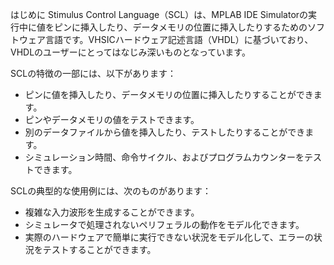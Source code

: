 はじめに
Stimulus Control Language（SCL）は、MPLAB IDE Simulatorの実行中に値をピンに挿入したり、データメモリの位置に挿入したりするためのソフトウェア言語です。VHSICハードウェア記述言語（VHDL）に基づいており、VHDLのユーザーにとってはなじみ深いものとなっています。

SCLの特徴の一部には、以下があります：

- ピンに値を挿入したり、データメモリの位置に挿入したりすることができます。
- ピンやデータメモリの値をテストできます。
- 別のデータファイルから値を挿入したり、テストしたりすることができます。
- シミュレーション時間、命令サイクル、およびプログラムカウンターをテストできます。

SCLの典型的な使用例には、次のものがあります：

- 複雑な入力波形を生成することができます。
- シミュレータで処理されないペリフェラルの動作をモデル化できます。
- 実際のハードウェアで簡単に実行できない状況をモデル化して、エラーの状況をテストすることができます。